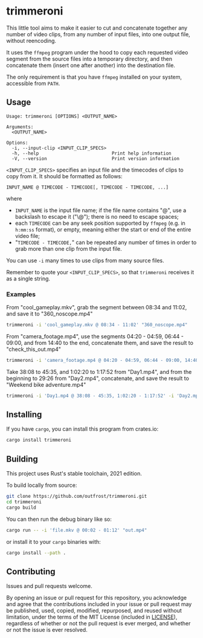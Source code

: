 # trimmeroni

This little tool aims to make it easier to cut and concatenate together any number of video clips,
from any number of input files, into one output file, without reencoding.

It uses the `ffmpeg` program under the hood to copy each requested video segment from the source
files into a temporary directory, and then concatenate them (insert one after another) into
the destination file.

The only requirement is that you have `ffmpeg` installed on your system, accessible from `PATH`.

## Usage

```
Usage: trimmeroni [OPTIONS] <OUTPUT_NAME>

Arguments:
  <OUTPUT_NAME>

Options:
  -i, --input-clip <INPUT_CLIP_SPECS>
  -h, --help                           Print help information
  -V, --version                        Print version information
```

`<INPUT_CLIP_SPECS>` specifies an input file and the timecodes of clips to copy from it. It should
be formatted as follows:

```
INPUT_NAME @ TIMECODE - TIMECODE[, TIMECODE - TIMECODE, ...]
```

where
* `INPUT_NAME` is the input file name; if the file name contains "@", use a backslash to escape it
("\\@"); there is no need to escape spaces;
* each `TIMECODE` can be any seek position supported by `ffmpeg` (e.g. in `h:mm:ss` format),
or empty, meaning either the start or end of the entire video file;
* "`TIMECODE - TIMECODE,`" can be repeated any number of times in order to grab more than one clip
from the input file.

You can use `-i` many times to use clips from many source files.

Remember to quote your `<INPUT_CLIP_SPECS>`, so that `trimmeroni` receives it as a single string.

### Examples

From "cool_gameplay.mkv", grab the segment between 08:34 and 11:02, and save it to "360_noscope.mp4"
```sh
trimmeroni -i 'cool_gameplay.mkv @ 08:34 - 11:02' "360_noscope.mp4"
```

From "camera_footage.mp4", use the segments 04:20 - 04:59, 06:44 - 09:00, and from 14:40 to the end,
concatenate them, and save the result to "check_this_out.mp4"
```sh
trimmeroni -i 'camera_footage.mp4 @ 04:20 - 04:59, 06:44 - 09:00, 14:40 - ' "check_this_out.mp4"
```

Take 38:08 to 45:35, and 1:02:20 to 1:17:52 from "Day1.mp4", and from the beginning to 29:26 from
"Day2.mp4", concatenate, and save the result to "Weekend bike adventure.mp4"
```sh
trimmeroni -i 'Day1.mp4 @ 38:08 - 45:35, 1:02:20 - 1:17:52' -i 'Day2.mp4 @ - 29:26' "Weekend bike adventure.mp4"
```

## Installing

If you have `cargo`, you can install this program from crates.io:
```sh
cargo install trimmeroni
```

## Building

This project uses Rust's stable toolchain, 2021 edition.

To build locally from source:

```sh
git clone https://github.com/outfrost/trimmeroni.git
cd trimmeroni
cargo build
```

You can then run the debug binary like so:

```sh
cargo run -- -i 'file.mkv @ 00:02 - 01:12' "out.mp4"
```

or install it to your `cargo` binaries with:

```sh
cargo install --path .
```

## Contributing

Issues and pull requests welcome.

By opening an issue or pull request for this repository, you acknowledge and agree that
the contributions included in your issue or pull request may be published, used, copied, modified,
repurposed, and reused without limitation, under the terms of the MIT License (included in
[LICENSE](LICENSE)), regardless of whether or not the pull request is ever merged, and whether
or not the issue is ever resolved.
